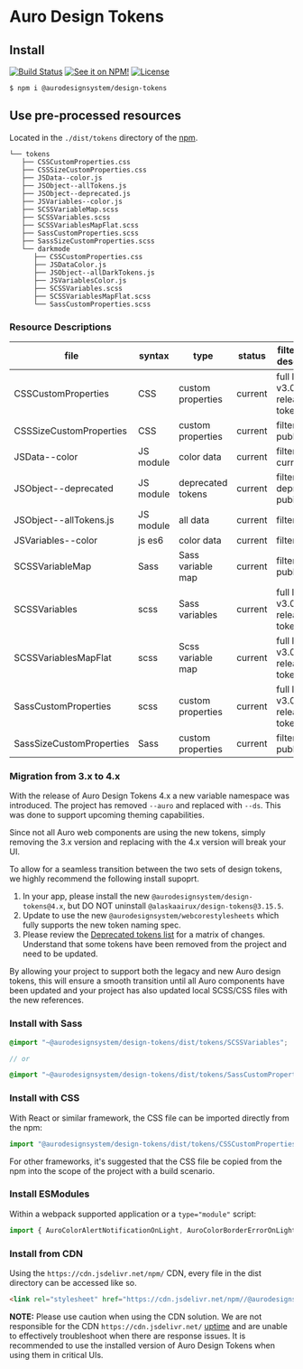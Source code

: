 # Auro Design Tokens

## Install

[![Build Status](https://img.shields.io/github/actions/workflow/status/AlaskaAirlines/AuroDesignTokens/testPublish.yml?branch=master&style=for-the-badge)](https://github.com/AlaskaAirlines/AuroDesignTokens/actions/workflows/testPublish.yml)
[![See it on NPM!](https://img.shields.io/npm/v/@aurodesignsystem/design-tokens.svg?style=for-the-badge&color=orange)](https://www.npmjs.com/package/@aurodesignsystem/design-tokens)
[![License](https://img.shields.io/npm/l/@aurodesignsystem/design-tokens.svg?color=blue&style=for-the-badge)](https://www.apache.org/licenses/LICENSE-2.0)

```
$ npm i @aurodesignsystem/design-tokens
```

## Use pre-processed resources

Located in the `./dist/tokens` directory of the [npm](https://www.npmjs.com/package/@aurodesignsystem/design-tokens).

```
└── tokens
   ├── CSSCustomProperties.css
   ├── CSSSizeCustomProperties.css
   ├── JSData--color.js
   ├── JSObject--allTokens.js
   ├── JSObject--deprecated.js
   ├── JSVariables--color.js
   ├── SCSSVariableMap.scss
   ├── SCSSVariables.scss
   ├── SCSSVariablesMapFlat.scss
   ├── SassCustomProperties.scss
   ├── SassSizeCustomProperties.scss
   └── darkmode
      ├── CSSCustomProperties.css
      ├── JSDataColor.js
      ├── JSObject--allDarkTokens.js
      ├── JSVariablesColor.js
      ├── SCSSVariables.scss
      ├── SCSSVariablesMapFlat.scss
      └── SassCustomProperties.scss
```

### Resource Descriptions

| file | syntax | type | status | filter type / description |
|---|---|---|---|---|
| CSSCustomProperties | CSS | custom properties | current | full list of v3.0x release tokens |
| CSSSizeCustomProperties | CSS | custom properties | current | filter: size, public |
| JSData--color | JS module | color data | current | filter: color, current |
| JSObject--deprecated | JS module | deprecated tokens | current | filter: deprecated, pubic |
| JSObject--allTokens.js | JS module | all data | current | filter: public |
| JSVariables--color | js es6 | color data | current | filter: color |
| SCSSVariableMap | Sass | Sass variable map | current | filter: size, public |
| SCSSVariables | scss | Sass variables | current | full list of v3.0x release tokens |
| SCSSVariablesMapFlat | scss | Scss variable map | current | full list of v3.0x release tokens |
| SassCustomProperties | scss | custom properties | current | full list of v3.0x release tokens |
| SassSizeCustomProperties | Sass | custom properties | current | filter: size, public |


### Migration from 3.x to 4.x

With the release of Auro Design Tokens 4.x a new variable namespace was introduced. The project has removed `--auro` and replaced with `--ds`. This was done to support upcoming theming capabilities. 

Since not all Auro web components are using the new tokens, simply removing the 3.x version and replacing with the 4.x version will break your UI. 

To allow for a seamless transition between the two sets of design tokens, we highly recommend the following install supoprt.

1. In your app, please install the new `@aurodesignsystem/design-tokens@4.x`, but DO NOT uninstall `@alaskaairux/design-tokens@3.15.5`.
1. Update to use the new `@aurodesignsystem/webcorestylesheets` which fully supports the new token naming spec.
1. Please review the [Deprecated tokens list](https://auro.alaskaair.com/getting-started/developers/design-tokens/deprecated) for a matrix of changes. Understand that some tokens have been removed from the project and need to be updated. 

By allowing your project to support both the legacy and new Auro design tokens, this will ensure a smooth transition until all Auro components have been updated and your project has also updated local SCSS/CSS files with the new references. 


### Install with Sass

```scss
@import "~@aurodesignsystem/design-tokens/dist/tokens/SCSSVariables";

// or

@import "~@aurodesignsystem/design-tokens/dist/tokens/SassCustomProperties";
```

### Install with CSS

With React or similar framework, the CSS file can be imported directly from the npm:

```js
import "@aurodesignsystem/design-tokens/dist/tokens/CSSCustomProperties.css"
```

For other frameworks, it's suggested that the CSS file be copied from the npm into the scope of the project with a build scenario.

### Install ESModules

Within a webpack supported application or a `type="module"` script:

```js
import { AuroColorAlertNotificationOnLight, AuroColorBorderErrorOnLight } from '@aurodesignsystem/design-tokens/dist/tokens/JSVariables--color.js';
```

### Install from CDN

Using the `https://cdn.jsdelivr.net/npm/` CDN,  every file in the dist directory can be accessed like so.

```html
<link rel="stylesheet" href="https://cdn.jsdelivr.net/npm//@aurodesignsystem/design-tokens@latest/dist/tokens/CSSCustomProperties.css">
```

**NOTE:** Please use caution when using the CDN solution. We are not responsible for the CDN `https://cdn.jsdelivr.net/` [uptime](https://www.isitupdown.com/jsdelivr) and are unable to effectively troubleshoot when there are response issues. It is recommended to use the installed version of Auro Design Tokens when using them in critical UIs.
